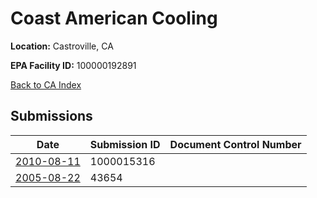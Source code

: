 # Coast American Cooling

**Location:** Castroville, CA

**EPA Facility ID:** 100000192891

[Back to CA Index](../../index.md)

## Submissions

| Date | Submission ID | Document Control Number |
|------|--------------|-------------------------|
| [2010-08-11](submissions/1000015316.md) | 1000015316 |  |
| [2005-08-22](submissions/43654.md) | 43654 |  |
